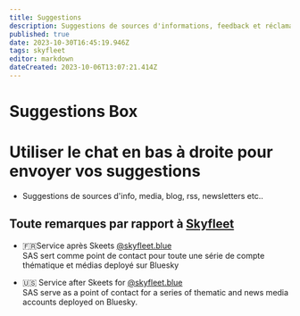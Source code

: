 ```yaml
---
title: Suggestions
description: Suggestions de sources d'informations, feedback et réclamations !
published: true
date: 2023-10-30T16:45:19.946Z
tags: skyfleet
editor: markdown
dateCreated: 2023-10-06T13:07:21.414Z
---
```


<h1 class="page-title">Suggestions Box</h1>
  <div class="page-content">
    <h1 id="une-blog-pour-centraliser-des-ressources-sur-bluesky">Utiliser le chat en bas à droite pour envoyer vos suggestions</h1>
<ul>
<li>Suggestions de sources d'info, media, blog, rss, newsletters etc..</li>
</ul>
<h2 id="flotte-de-comptes-thématiquesnews-sashttpssaskeetsmicroblogsas">Toute remarques par rapport à  <a href="https://skyfleet.blue/fr/skyfleet">Skyfleet</a></h2>
<ul>
<li>
<p>🇫🇷Service après Skeets <a href="https://bsky.app/profile/skyfleet.blue/follows">@skyfleet.blue</a><br>
SAS sert comme point de contact pour toute une série de compte thématique et médias deployé sur Bluesky</p>
</li>
<li>
<p>🇺🇸 Service after Skeets for <a href="https://bsky.app/profile/skyfleet.blue/follows">@skyfleet.blue</a> <br> SAS serve as a point of contact for a series of thematic and news media accounts deployed on Bluesky.</p>
</li>
</ul>